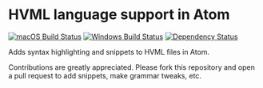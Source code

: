 # HVML language support in Atom
[![macOS Build Status](https://travis-ci.org/RedBlueVideo/language-hvml.png?branch=master)](https://travis-ci.org/RedBlueVideo/language-hvml)
[![Windows Build Status](https://ci.appveyor.com/api/projects/status/m5f6rn74a6h3q5uq/branch/master?svg=true)](https://ci.appveyor.com/project/RedBlueVideo/language-hvml/branch/master)
[![Dependency Status](https://david-dm.org/RedBlueVideo/language-hvml.svg)](https://david-dm.org/RedBlueVideo/language-hvml)

Adds syntax highlighting and snippets to HVML files in Atom.

Contributions are greatly appreciated. Please fork this repository and open a pull request to add snippets, make grammar tweaks, etc.

